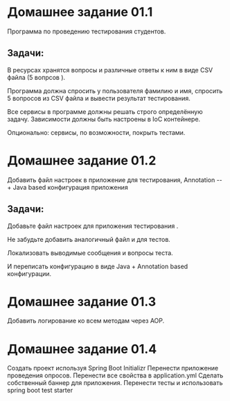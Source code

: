 
Домашнее задание 01.1
=============================

Программа по проведению тестирования студентов.

Задачи:
------------
В ресурсах хранятся вопросы и различные ответы к
ним в виде CSV файла (5 вопрсов ).

 Программа
должна спросить у пользователя фамилию и имя,
спросить 5 вопросов из CSV файла и вывести
результат тестирования.

Все сервисы в программе должны решать строго
определённую задачу. Зависимости должны быть
настроены в IoC контейнере.

Опционально: сервисы, по возможности, покрыть
тестами.


Домашнее задание 01.2
=============================

Добавить файл настроек в приложение для
тестирования, Annotation --+ Java based конфигурация
приложения

Задачи:
------------
Добавьте файл настроек для приложения тестирования
.
 
Не забудьте добавить аналогичный файл и для тестов.


Локализовать выводимые сообщения и вопросы теста.

И переписать конфигурацию в виде Java + Annotation based
конфигурации.

Домашнее задание 01.3
=============================
Добавить логирование ко всем методам через AOP.

Домашнее задание 01.4
=============================
Создать проект используя
Spring Boot Initializr
Перенести приложение проведения опросов.
Перенести все свойства в
application.yml
Сделать собственный баннер для приложения.
Перенести тесты и использовать
spring boot test starter


